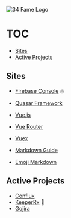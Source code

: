 ![34 Fame Logo](<img src="https://raw.githubusercontent.com/34fame/34fame/master/bull-transparent_4000x4000.png" alt="34 Fame Logo" style="max-width:640px;">)

TOC
===
- [Sites](#sites)
- [Active Projects](#active-projects)

Sites
---

- [Firebase Console](https://console.firebase.google.com) :fire:
- [Quasar Framework](https://quasar.dev)
- [Vue.js](https://vuejs.org)
- [Vue Router](https://router.vuejs.org)
- [Vuex](https://vuex.vuejs.org)

- [Markdown Guide](https://www.markdownguide.org/)
- [Emoji Markdown](https://gist.github.com/rxaviers/7360908)

Active Projects
---

- [Conflux](https://github.com/34fame/conflux)
- [KeeperRx](https://github.com/34fame/keeperrx) :see_no_evil:
- [Gojira](https://github.com/34fame/gojira)
